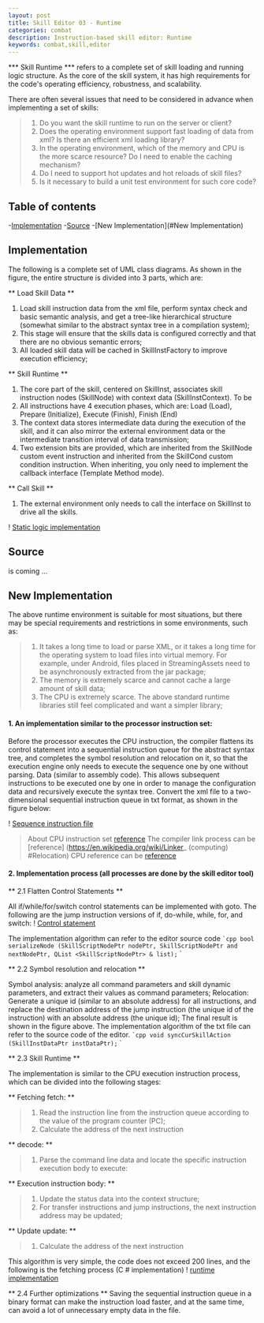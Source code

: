 ```yaml
---
layout: post
title: Skill Editor 03 - Runtime
categories: combat
description: Instruction-based skill editor: Runtime
keywords: combat,skill,editor
---
```


*** Skill Runtime *** refers to a complete set of skill loading and running logic structure. As the core of the skill system, it has high requirements for the code's operating efficiency, robustness, and scalability.

There are often several issues that need to be considered in advance when implementing a set of skills:
> 1. Do you want the skill runtime to run on the server or client?
> 2. Does the operating environment support fast loading of data from xml? Is there an efficient xml loading library?
> 3. In the operating environment, which of the memory and CPU is the more scarce resource? Do I need to enable the caching mechanism?
> 4. Do I need to support hot updates and hot reloads of skill files?
> 5. Is it necessary to build a unit test environment for such core code?

## Table of contents
-[Implementation](#Implementation)
-[Source](#Source)
-[New Implementation](#New Implementation)

## Implementation
The following is a complete set of UML class diagrams. As shown in the figure, the entire structure is divided into 3 parts, which are:

** Load Skill Data **
1. Load skill instruction data from the xml file, perform syntax check and basic semantic analysis, and get a tree-like hierarchical structure (somewhat similar to the abstract syntax tree in a compilation system);
2. This stage will ensure that the skills data is configured correctly and that there are no obvious semantic errors;
3. All loaded skill data will be cached in SkillInstFactory to improve execution efficiency;

** Skill Runtime **
1. The core part of the skill, centered on SkillInst, associates skill instruction nodes (SkillNode) with context data (SkillInstContext). To be
2. All instructions have 4 execution phases, which are: Load (Load), Prepare (Initialize), Execute (Finish), Finish (End)
3. The context data stores intermediate data during the execution of the skill, and it can also mirror the external environment data or the intermediate transition interval of data transmission;
4. Two extension bits are provided, which are inherited from the SkillNode custom event instruction and inherited from the SkillCond custom condition instruction. When inheriting, you only need to implement the callback interface (Template Method mode).

** Call Skill **
1. The external environment only needs to call the interface on SkillInst to drive all the skills.

! [Static logic implementation](/images/posts/visualskilleditor/runtime.png)

## Source
is coming ...

## New Implementation

The above runtime environment is suitable for most situations, but there may be special requirements and restrictions in some environments, such as:
> 1. It takes a long time to load or parse XML, or it takes a long time for the operating system to load files into virtual memory. For example, under Android, files placed in StreamingAssets need to be asynchronously extracted from the jar package;
> 2. The memory is extremely scarce and cannot cache a large amount of skill data;
> 3. The CPU is extremely scarce. The above standard runtime libraries still feel complicated and want a simpler library;

#### 1. An implementation similar to the processor instruction set:
Before the processor executes the CPU instruction, the compiler flattens its control statement into a sequential instruction queue for the abstract syntax tree, and completes the symbol resolution and relocation on it, so that the execution engine only needs to execute the sequence one by one without parsing. Data (similar to assembly code). This allows subsequent instructions to be executed one by one in order to manage the configuration data and recursively execute the syntax tree. Convert the xml file to a two-dimensional sequential instruction queue in txt format, as shown in the figure below:

! [Sequence instruction file](/images/posts/visualskilleditor/sequences.png)

> About CPU instruction set [reference](https://en.wikipedia.org/wiki/Instruction_set_architecture)
> The compiler link process can be [reference] (https://en.wikipedia.org/wiki/Linker_ (computing) #Relocation)
> CPU reference can be [reference](https://en.wikipedia.org/wiki/Instruction_pipelining)

#### 2. Implementation process (all processes are done by the skill editor tool)
** 2.1 Flatten Control Statements **

All if/while/for/switch control statements can be implemented with goto. The following are the jump instruction versions of if, do-while, while, for, and switch:
! [Control statement](/images/posts/visualskilleditor/control-flow.png)

The implementation algorithm can refer to the editor source code
`` `cpp
bool serializeNode (SkillScriptNodePtr nodePtr, SkillScriptNodePtr and nextNodePtr, QList <SkillScriptNodePtr> & list);
`` `

** 2.2 Symbol resolution and relocation **

Symbol analysis: analyze all command parameters and skill dynamic parameters, and extract their values ​​as command parameters;
Relocation: Generate a unique id (similar to an absolute address) for all instructions, and replace the destination address of the jump instruction (the unique id of the instruction) with an absolute address (the unique id);
The final result is shown in the figure above. The implementation algorithm of the txt file can refer to the source code of the editor.
`` `cpp
void syncCurSkillAction (SkillInstDataPtr instDataPtr);
`` `

** 2.3 Skill Runtime **

The implementation is similar to the CPU execution instruction process, which can be divided into the following stages:

** Fetching fetch: **
> 1. Read the instruction line from the instruction queue according to the value of the program counter (PC);
> 2. Calculate the address of the next instruction

** decode: **
> 1. Parse the command line data and locate the specific instruction execution body to execute:

** Execution instruction body: **
> 1. Update the status data into the context structure;
> 2. For transfer instructions and jump instructions, the next instruction address may be updated;

** Update update: **
> 1. Calculate the address of the next instruction

This algorithm is very simple, the code does not exceed 200 lines, and the following is the fetching process (C # implementation)
! [runtime implementation](/images/posts/visualskilleditor/runtime-code.png)

** 2.4 Further optimizations **
Saving the sequential instruction queue in a binary format can make the instruction load faster, and at the same time, can avoid a lot of unnecessary empty data in the file.